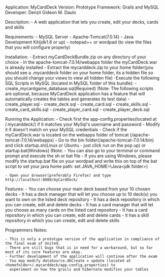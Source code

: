 Application: MyCardDeck
Version: Prototype
Framework: Grails and MySQL
Developer: Denzil Gideon M. Daulo


Description:
	- A web application that lets you create, edit your decks, cards and skills

Requirements:
	- MySQL Server
	- Apache-Tomcat(7.0.14)
	- Java Development Kit(jdk1.6 or up)
	- notepad++ or wordpad (to view the files that you will configure properly)
	
Installation:
	- Extract myCardDeckBundle.zip on any directory of your choice
		- In the apache-tomcat-7.0.14/webapps folder the myCardDeck.war is already installed
	- Extract the mycarddeck.zip to your home folder(you should see a .mycarddeck folder on your home folder, its a hidden file so you should change your views to view all hidden file)
	-Execute the following SQL Scripts in MySQL (located in MySQL folder of this bundle):
		- create_mycardgame_database.sql(Required)
		(Note: The following scripts are optional, because MyCardDeck application has a feature 
		       that will automatically creates the tables and generates its test data)
		- create_player.sql
		- create_deck.sql
		- create_card.sql
		- create_skills.sql
		- create_card_skills.sql
		- create_player_card.sql
		- create_player_deck.sql
		
Running the Application:
	- Check first the app-config.properties(located at <homefolder>/.mycarddeck/) if it matches your MySql's username and password 
	  	- Modify it if doesn't match on your MySQL credentials
 	- Check if the myCardDeck.war is located on the webapps folder of tomcat (<path>/apache-tomcat-7.0.14/webapps)
 	- Go to the bin folder(<path>/apache-tomcat-7.0.14/bin) and click startup.sh(Linux or Ubuntu - just click run on the pop up) or startup.bat(Windows) 
 	  (Note: - You can also go to your terminal or command prompt and execute the sh or bat file
			 - If you are using Windows, please modify the startup.bat file on your wordpad and write this on top of the bat script to set your java home path:
				set JAVA_HOME=<Installation path>\Java\<jdk folder>)

 	- Open your browser(preferably Firefox) and type http://localhost:8080/myCardDeck/

Features:
	- You can choose your main deck based from your 10 chosen decks
	- It has a deck manager that will let you choose up to 10 deck(s) you want to own on the listed deck repository
	- It has a deck repository in which you can create, edit and delete decks
	- It has a card manager that will let you choose as many cards on the listed card repository
	- It has a card repository in which you can create, edit and delete cards
	- It has a skill repository in which you can create, edit and delete skills
	
Programmers Notes:

	- This is only a prototype version of the application in compliance of the final exam of United. 
	- There are still bugs that is in need for a workaround, but so far most of its core features are okay.
	- Further development of the application will continue after the exam
	- You may modify dataSource.dbCreate = update (located at <homefolder>/.mycarddeck/app-config.properties) to 
	  experiment on how the grails and hibernate modifies your tables
